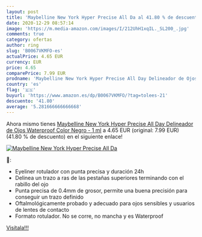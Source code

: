 ```yaml
---
layout: post
title: 'Maybelline New York Hyper Precise All Da al 41.80 % de descuento'
date: 2020-12-29 08:57:14
image: 'https://m.media-amazon.com/images/I/212UhH1xqIL._SL200_.jpg'
comments: true
category: ofertas
author: ring
slug: 'B0067VKMFO-es'
actualPrice: 4.65 EUR
currency: EUR
price: 4.65
comparePrice: 7.99 EUR
prodname: 'Maybelline New York Hyper Precise All Day Delineador de Ojos Waterproof  Color Negro - 1 ml'
country: 'es'
flag: '🇪🇸'
buyurl: 'https://www.amazon.es/dp/B0067VKMFO/?tag=tolees-21'
descuento: '41.80'
average: '5.281666666666668'
---
```


Ahora mismo tienes [Maybelline New York Hyper Precise All Day Delineador de Ojos Waterproof  Color Negro - 1 ml](https://www.amazon.es/dp/B0067VKMFO/?tag=tolees-21) a 4.65 EUR (original: 7.99 EUR) (41.80 %  de descuento) en el siguiente enlace!

[![Maybelline New York Hyper Precise All Da](https://m.media-amazon.com/images/I/212UhH1xqIL._SL200_.jpg)](https://www.amazon.es/dp/B0067VKMFO/?tag=tolees-21)

🔎:

- Eyeliner rotulador con punta precisa y duración 24h
- Delinea un trazo a ras de las pestañas superiores terminando con el rabillo del ojo
- Punta precisa de 0.4mm de grosor, permite una buena precisión para conseguir un trazo definido
- Oftalmológicamente probado y adecuado para ojos sensibles y usuarios de lentes de contacto
- Formato rotulador. No se corre, no mancha y es Waterproof

[Visítala!!!](https://www.amazon.es/dp/B0067VKMFO/?tag=tolees-21)
